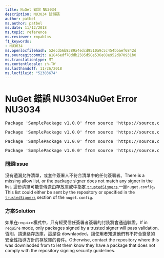 ```yaml
---
title: NuGet 錯誤 NU3034
description: NU3034 錯誤碼
author: patbel
ms.author: patbel
ms.date: 11/12/2018
ms.topic: reference
ms.reviewer: rmpablos
f1_keywords:
- NU3034
ms.openlocfilehash: 52ecd56b8389a4edcd9510a9c5c454bbaef6842d
ms.sourcegitcommit: a1846edf70ddb2505d58e536e08e952d870931b0
ms.translationtype: MT
ms.contentlocale: zh-TW
ms.lasthandoff: 11/26/2018
ms.locfileid: "52303674"
---
```

# <a name="nuget-error-nu3034"></a><span data-ttu-id="e4adb-103">NuGet 錯誤 NU3034</span><span class="sxs-lookup"><span data-stu-id="e4adb-103">NuGet Error NU3034</span></span>

<pre>Package 'SamplePackage v1.0.0' from source 'https://source.com/index.json': signatureValidationMode is set to require, so packages are allowed only if signed by trusted signers; however, no trusted signers were specified.</pre>
<pre>Package 'SamplePackage v1.0.0' from source 'https://source.com/index.json': The package signature certificate fingerprint does not match any certificate fingerprint in the allow list.</pre>
<pre>Package 'SamplePackage v1.0.0' from source 'https://source.com/index.json': This repository indicated that all its packages are repository signed; however, it listed no signing certificates.</pre>
<pre>Package 'SamplePackage v1.0.0' from source 'https://source.com/index.json': This package was not repository signed with a certificate listed by this repository.</pre>

### <a name="issue"></a><span data-ttu-id="e4adb-104">問題</span><span class="sxs-lookup"><span data-stu-id="e4adb-104">Issue</span></span>

<span data-ttu-id="e4adb-105">沒有遺漏允許清單，或套件簽署人不符合清單中的任何簽署者。</span><span class="sxs-lookup"><span data-stu-id="e4adb-105">There is a missing allow list, or the package signer does not match any signer in the list.</span></span> <span data-ttu-id="e4adb-106">這份清單可能會傳送由存放庫或中指定[ `trustedSigners` ](../nuget-config-file.md#trustedsigners-section)一節`nuget.config`。</span><span class="sxs-lookup"><span data-stu-id="e4adb-106">This list could either be sent by the repository or specified in the [`trustedSigners`](../nuget-config-file.md#trustedsigners-section) section of the `nuget.config`.</span></span>

### <a name="solution"></a><span data-ttu-id="e4adb-107">方案</span><span class="sxs-lookup"><span data-stu-id="e4adb-107">Solution</span></span>

<span data-ttu-id="e4adb-108">如果在`require`模式中，只有經受信任簽署者簽署的封裝將會通過驗證。</span><span class="sxs-lookup"><span data-stu-id="e4adb-108">If in `require` mode, only packages signed by a trusted signer will pass validation.</span></span> <span data-ttu-id="e4adb-109">否則，請連絡存放庫，這是從 downlaoded，讓使用者知道他們有不符合簽章的安全性指導方針的存放庫的套件。</span><span class="sxs-lookup"><span data-stu-id="e4adb-109">Otherwise, contact the repository where this was downlaoded from to let them know they have a package that does not comply with the repository signing security guidelines.</span></span>